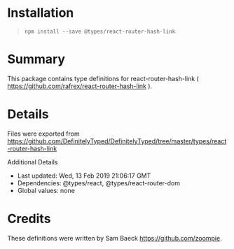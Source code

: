 # Installation
> `npm install --save @types/react-router-hash-link`

# Summary
This package contains type definitions for react-router-hash-link ( https://github.com/rafrex/react-router-hash-link ).

# Details
Files were exported from https://github.com/DefinitelyTyped/DefinitelyTyped/tree/master/types/react-router-hash-link

Additional Details
 * Last updated: Wed, 13 Feb 2019 21:06:17 GMT
 * Dependencies: @types/react, @types/react-router-dom
 * Global values: none

# Credits
These definitions were written by Sam Baeck <https://github.com/zoompie>.
